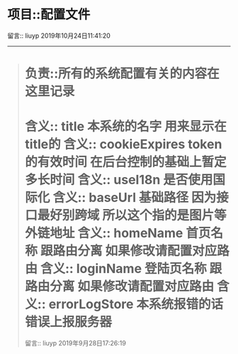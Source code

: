 项目::配置文件
=================

留言:: liuyp 2019年10月24日11:41:20

***

> 负责::所有的系统配置有关的内容在这里记录
> ========================================================
> 含义:: title 本系统的名字 用来显示在title的
> 含义:: cookieExpires token的有效时间 在后台控制的基础上暂定多长时间
> 含义:: useI18n 是否使用国际化
> 含义:: baseUrl 基础路径 因为接口最好别跨域 所以这个指的是图片等外链地址
> 含义:: homeName 首页名称 跟路由分离 如果修改请配置对应路由
> 含义:: loginName 登陆页名称 跟路由分离 如果修改请配置对应路由
> 含义:: errorLogStore 本系统报错的话错误上报服务器
> ========================================================
> 留言:: liuyp 2019年9月28日17:26:19
